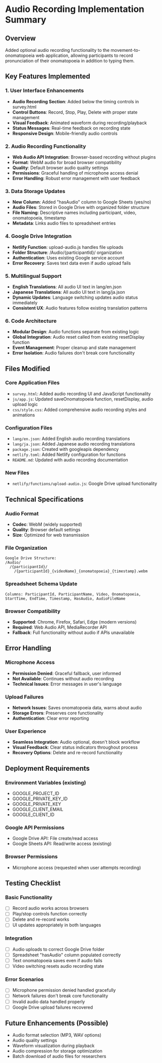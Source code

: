 # Audio Recording Implementation Summary

## Overview
Added optional audio recording functionality to the movement-to-onomatopoeia web application, allowing participants to record pronunciation of their onomatopoeia in addition to typing them.

## Key Features Implemented

### 1. User Interface Enhancements
- **Audio Recording Section**: Added below the timing controls in survey.html
- **Control Buttons**: Record, Stop, Play, Delete with proper state management
- **Visual Feedback**: Animated waveform during recording/playback
- **Status Messages**: Real-time feedback on recording state
- **Responsive Design**: Mobile-friendly audio controls

### 2. Audio Recording Functionality
- **Web Audio API Integration**: Browser-based recording without plugins
- **Format**: WebM audio for broad browser compatibility
- **Quality**: Default browser audio quality settings
- **Permissions**: Graceful handling of microphone access denial
- **Error Handling**: Robust error management with user feedback

### 3. Data Storage Updates
- **New Column**: Added "hasAudio" column to Google Sheets (yes/no)
- **Audio Files**: Stored in Google Drive with organized folder structure
- **File Naming**: Descriptive names including participant, video, onomatopoeia, timestamp
- **Metadata**: Links audio files to spreadsheet entries

### 4. Google Drive Integration
- **Netlify Function**: upload-audio.js handles file uploads
- **Folder Structure**: /Audio/{participantId}/ organization
- **Authentication**: Uses existing Google service account
- **Error Recovery**: Saves text data even if audio upload fails

### 5. Multilingual Support
- **English Translations**: All audio UI text in lang/en.json
- **Japanese Translations**: All audio UI text in lang/ja.json
- **Dynamic Updates**: Language switching updates audio status immediately
- **Consistent UX**: Audio features follow existing translation patterns

### 6. Code Architecture
- **Modular Design**: Audio functions separate from existing logic
- **Global Integration**: Audio reset called from existing resetDisplay function
- **Event Management**: Proper cleanup and state management
- **Error Isolation**: Audio failures don't break core functionality

## Files Modified

### Core Application Files
- `survey.html`: Added audio recording UI and JavaScript functionality
- `js/app.js`: Updated saveOnomatopoeia function, resetDisplay, audio upload logic
- `css/style.css`: Added comprehensive audio recording styles and animations

### Configuration Files
- `lang/en.json`: Added English audio recording translations
- `lang/ja.json`: Added Japanese audio recording translations
- `package.json`: Created with googleapis dependency
- `netlify.toml`: Added Netlify configuration for functions
- `README.md`: Updated with audio recording documentation

### New Files
- `netlify/functions/upload-audio.js`: Google Drive upload functionality

## Technical Specifications

### Audio Format
- **Codec**: WebM (widely supported)
- **Quality**: Browser default settings
- **Size**: Optimized for web transmission

### File Organization
```
Google Drive Structure:
/Audio/
  /{participantId}/
    /{participantId}_{videoName}_{onomatopoeia}_{timestamp}.webm
```

### Spreadsheet Schema Update
```
Columns: ParticipantId, ParticipantName, Video, Onomatopoeia, StartTime, EndTime, Timestamp, HasAudio, AudioFileName
```

### Browser Compatibility
- **Supported**: Chrome, Firefox, Safari, Edge (modern versions)
- **Required**: Web Audio API, MediaRecorder API
- **Fallback**: Full functionality without audio if APIs unavailable

## Error Handling

### Microphone Access
- **Permission Denied**: Graceful fallback, user informed
- **Not Available**: Continues without audio recording
- **Technical Issues**: Error messages in user's language

### Upload Failures
- **Network Issues**: Saves onomatopoeia data, warns about audio
- **Storage Errors**: Preserves core functionality
- **Authentication**: Clear error reporting

### User Experience
- **Seamless Integration**: Audio optional, doesn't block workflow
- **Visual Feedback**: Clear status indicators throughout process
- **Recovery Options**: Delete and re-record functionality

## Deployment Requirements

### Environment Variables (existing)
- GOOGLE_PROJECT_ID
- GOOGLE_PRIVATE_KEY_ID
- GOOGLE_PRIVATE_KEY
- GOOGLE_CLIENT_EMAIL
- GOOGLE_CLIENT_ID

### Google API Permissions
- Google Drive API: File create/read access
- Google Sheets API: Read/write access (existing)

### Browser Permissions
- Microphone access (requested when user attempts recording)

## Testing Checklist

### Basic Functionality
- [ ] Record audio works across browsers
- [ ] Play/stop controls function correctly
- [ ] Delete and re-record works
- [ ] UI updates appropriately in both languages

### Integration
- [ ] Audio uploads to correct Google Drive folder
- [ ] Spreadsheet "hasAudio" column populated correctly
- [ ] Text onomatopoeia saves even if audio fails
- [ ] Video switching resets audio recording state

### Error Scenarios
- [ ] Microphone permission denied handled gracefully
- [ ] Network failures don't break core functionality
- [ ] Invalid audio data handled properly
- [ ] Google Drive upload failures recovered

## Future Enhancements (Possible)
- Audio format selection (MP3, WAV options)
- Audio quality settings
- Waveform visualization during playback
- Audio compression for storage optimization
- Batch download of audio files for researchers
